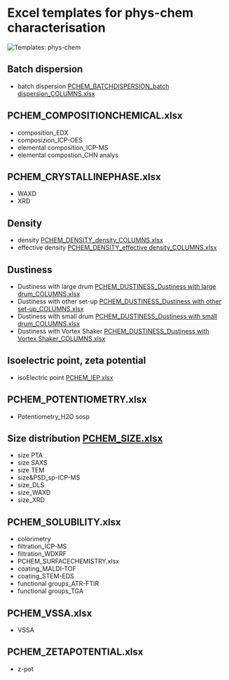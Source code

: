 # Excel templates for phys-chem characterisation

![Templates: phys-chem](images/templates_PCHEM.png "P-CHEM")

##	Batch dispersion 
*	batch dispersion [PCHEM_BATCHDISPERSION_batch dispersion_COLUMNS.xlsx](https://github.com/enanomapper/nmdataparser/tree/master/enmconvertor/src/site/resources/templates/PCHEM/BATCHDISPERSION)

##	PCHEM_COMPOSITIONCHEMICAL.xlsx
*	composition_EDX
*	composizion_ICP-OES
*	elemental composition_ICP-MS
*	elemental compostion_CHN analys

##	PCHEM_CRYSTALLINEPHASE.xlsx
*	WAXD
*	XRD

##	Density
*	density [PCHEM_DENSITY_density_COLUMNS.xlsx](https://github.com/enanomapper/nmdataparser/tree/master/enmconvertor/src/site/resources/templates/PCHEM/DENSITY)
*	effective density [PCHEM_DENSITY_effective density_COLUMNS.xlsx](https://github.com/enanomapper/nmdataparser/tree/master/enmconvertor/src/site/resources/templates/PCHEM/DENSITY)

##	Dustiness
*	Dustiness with large drum [PCHEM_DUSTINESS_Dustiness with large drum_COLUMNS.xlsx](https://github.com/enanomapper/nmdataparser/tree/master/enmconvertor/src/site/resources/templates/PCHEM/DUSTINESS)
*	Dustiness with other set-up [PCHEM_DUSTINESS_Dustiness with other set-up_COLUMNS.xlsx](https://github.com/enanomapper/nmdataparser/tree/master/enmconvertor/src/site/resources/templates/PCHEM/DUSTINESS)
*	Dustiness with small drum [PCHEM_DUSTINESS_Dustiness with small drum_COLUMNS.xlsx](https://github.com/enanomapper/nmdataparser/tree/master/enmconvertor/src/site/resources/templates/PCHEM/DUSTINESS)
*	Dustiness with Vortex Shaker [PCHEM_DUSTINESS_Dustiness with Vortex Shaker_COLUMNS.xlsx](https://github.com/enanomapper/nmdataparser/tree/master/enmconvertor/src/site/resources/templates/PCHEM/DUSTINESS)

##	Isoelectric point, zeta potential 
*	isoElectric point [PCHEM_IEP.xlsx](https://github.com/enanomapper/nmdataparser/tree/master/enmconvertor/src/site/resources/templates/PCHEM/IEP)

##	PCHEM_POTENTIOMETRY.xlsx
*	Potentiometry_H2O sosp

##	Size distribution [PCHEM_SIZE.xlsx](https://github.com/enanomapper/nmdataparser/tree/master/enmconvertor/src/site/resources/templates/PCHEM/SIZE)
*	size PTA
*	size SAXS
*	size TEM
*	size&PSD_sp-ICP-MS
*	size_DLS
*	size_WAXD
*	size_XRD

##	PCHEM_SOLUBILITY.xlsx
*	colorimetry
*	filtration_ICP-MS
*	filtration_WDXRF
*	PCHEM_SURFACECHEMISTRY.xlsx
*	coating_MALDI-TOF
*	coating_STEM-EDS
*	functional groups_ATR-FTIR
*	functional groups_TGA

##	PCHEM_VSSA.xlsx
*	VSSA

##	PCHEM_ZETAPOTENTIAL.xlsx
*	z-pot
	
